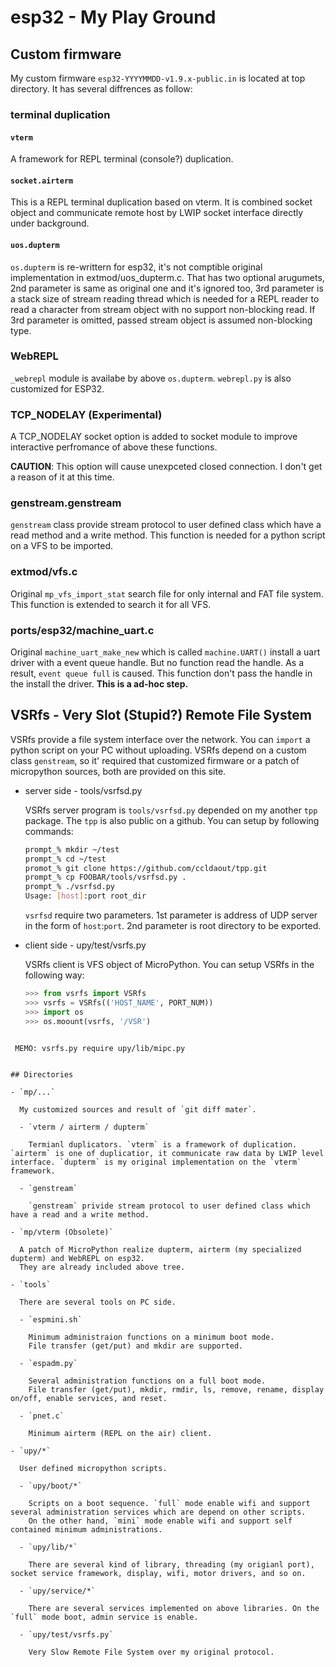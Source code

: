 # esp32 - My Play Ground

## Custom firmware

My custom firmware `esp32-YYYYMMDD-v1.9.x-public.in` is located at top directory. It has several diffrences as follow:

### terminal duplication

#### `vterm`

A framework for REPL terminal (console?) duplication.
  
#### `socket.airterm`

This is a REPL terminal duplication based on vterm. It is combined socket object and communicate remote host by LWIP socket interface directly under background.
  
#### `uos.dupterm`

`os.dupterm` is re-writtern for esp32, it's not comptible original implementation in extmod/uos_dupterm.c.  That has two optional arugumets, 2nd parameter is same as original one and it's ignored too, 3rd parameter  is a stack size of stream reading thread which is needed for a REPL reader to read a character from stream object with no support non-blocking read. If 3rd parameter is omitted, passed stream object is assumed non-blocking type.

### WebREPL

`_webrepl` module is availabe by above `os.dupterm`. `webrepl.py` is also customized for ESP32.

###  TCP_NODELAY (**Experimental**)

A TCP_NODELAY socket option is added to socket module to improve interactive perfromance of above these functions. 

  **CAUTION**: This option will cause unexpceted closed connection. I don't get a reason of it at this time.

### genstream.genstream

`genstream` class provide stream protocol to user defined class which have a read method and a write method. This function is needed for a python script on a VFS to be imported.

### extmod/vfs.c

Original `mp_vfs_import_stat` search file for only internal and FAT file system. This function is extended to search it for all VFS.

### ports/esp32/machine_uart.c

Original `machine_uart_make_new` which is called `machine.UART()` install a uart driver with a event queue handle. But no function read the handle. As a result, `event queue full` is caused. This function don't pass the handle in the install the driver. **This is a ad-hoc step.**

## VSRfs - Very Slot (Stupid?) Remote File System

VSRfs provide a file system interface over the network. You can `import` a python script on your PC without uploading. VSRfs depend on a custom class `genstream`, so it' required that customized firmware or a patch of micropython sources, both are provided on this site.

- server side - tools/vsrfsd.py

  VSRfs server program is `tools/vsrfsd.py` depended on my another `tpp` package. The `tpp` is also public on a github. You can setup by following commands:

  ```sh
  prompt_% mkdir ~/test
  prompt_% cd ~/test
  promot_% git clone https://github.com/ccldaout/tpp.git
  prompt_% cp FOOBAR/tools/vsrfsd.py .
  prompt_% ./vsrfsd.py
  Usage: [host]:port root_dir
  ```

  `vsrfsd` require two parameters. 1st parameter is address of UDP server in the form of `host`:`port`.
  2nd parameter is root directory to be exported.


- client side - upy/test/vsrfs.py
  
  VSRfs client is VFS object of MicroPython. You can setup VSRfs in the following way:
    
  ```python
  >>> from vsrfs import VSRfs
  >>> vsrfs = VSRfs(('HOST_NAME', PORT_NUM))
  >>> import os
  >>> os.moount(vsrfs, '/VSR')
 ```
 
  MEMO: vsrfs.py require upy/lib/mipc.py


## Directories

- `mp/...`

   My customized sources and result of `git diff mater`. 

   - `vterm / airterm / dupterm`

     Termianl duplicators. `vterm` is a framework of duplication. `airterm` is one of duplicatior, it communicate raw data by LWIP level interface. `dupterm` is my original implementation on the `vterm` framework.

   - `genstream`

     `genstream` privide stream protocol to user defined class which have a read and a write method.

- `mp/vterm (Obsolete)`

   A patch of MicroPython realize dupterm, airterm (my specialized dupterm) and WebREPL on esp32.
   They are already included above tree.
   
- `tools`

   There are several tools on PC side. 
   
   - `espmini.sh`
   
     Minimum administraion functions on a minimum boot mode.
     File transfer (get/put) and mkdir are supported.
     
   - `espadm.py`
   
     Several administration functions on a full boot mode. 
     File transfer (get/put), mkdir, rmdir, ls, remove, rename, display on/off, enable services, and reset.
     
   - `pnet.c`
     
     Minimum airterm (REPL on the air) client.
     
- `upy/*`
   
   User defined micropython scripts.
     
   - `upy/boot/*`
     
     Scripts on a boot sequence. `full` mode enable wifi and support several administration services which are depend on other scripts.
     On the other hand, `mini` mode enable wifi and support self contained minimum administrations. 
       
   - `upy/lib/*`
     
     There are several kind of library, threading (my origianl port), socket service framework, display, wifi, motor drivers, and so on.
       
   - `upy/service/*`
     
     There are several services implemented on above libraries. On the `full` mode boot, admin service is enable. 

   - `upy/test/vsrfs.py`

     Very Slow Remote File System over my original protocol.
